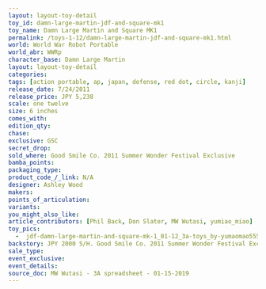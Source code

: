```yaml
---
layout: layout-toy-detail 
toy_id: damn-large-martin-jdf-and-square-mk1
toy_name: Damn Large Martin and Square MK1
permalink: /toys-1-12/damn-large-martin-jdf-and-square-mk1.html
world: World War Robot Portable
world_abr: WWRp
character_base: Damn Large Martin
layout: layout-toy-detail
categories: 
tags: [action portable, ap, japan, defense, red dot, circle, kanji] 
release_date: 7/24/2011
release_price: JPY 5,238
scale: one twelve
size: 6 inches
comes_with: 
edition_qty: 
chase: 
exclusive: GSC
secret_drop: 
sold_where: Good Smile Co. 2011 Summer Wonder Festival Exclusive
bamba_points: 
packaging_type: 
product_code_/_link: N/A
designer: Ashley Wood
makers: 
points_of_articulation: 
variants: 
you_might_also_like: 
article_contributors: [Phil Back, Don Slater, MW Wutasi, yumiao_miao]
toy_pics: 
  -  jdf-damn-large-martin-and-square-mk-1_01-12_3a-toys_by-yumaomao555_via_instagram.jpg
backstory: JPY 2000 S/H. Good Smile Co. 2011 Summer Wonder Festival Exclusive
sale_type: 
event_exclusive: 
event_details: 
source_doc: MW Wutasi - 3A spreadsheet - 01-15-2019
---
```

